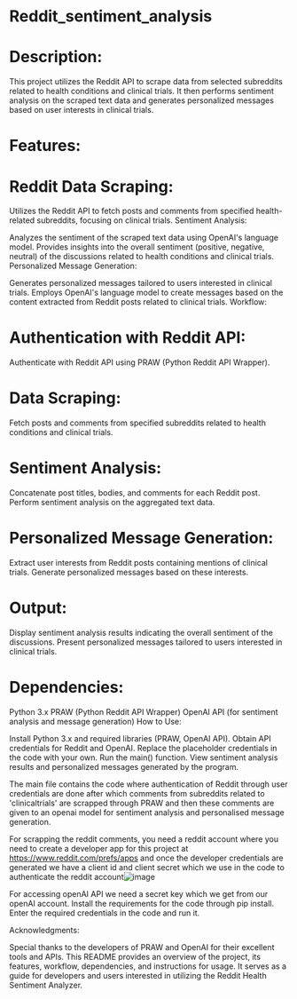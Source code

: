 # Reddit_sentiment_analysis

# Description:
This project utilizes the Reddit API to scrape data from selected subreddits related to health conditions and clinical trials. It then performs sentiment analysis on the scraped text data and generates personalized messages based on user interests in clinical trials.

# Features:

 # Reddit Data Scraping:

Utilizes the Reddit API to fetch posts and comments from specified health-related subreddits, focusing on clinical trials.
Sentiment Analysis:

Analyzes the sentiment of the scraped text data using OpenAI's language model.
Provides insights into the overall sentiment (positive, negative, neutral) of the discussions related to health conditions and clinical trials.
Personalized Message Generation:

Generates personalized messages tailored to users interested in clinical trials.
Employs OpenAI's language model to create messages based on the content extracted from Reddit posts related to clinical trials.
Workflow:

# Authentication with Reddit API:

Authenticate with Reddit API using PRAW (Python Reddit API Wrapper).
# Data Scraping:

Fetch posts and comments from specified subreddits related to health conditions and clinical trials.
# Sentiment Analysis:

Concatenate post titles, bodies, and comments for each Reddit post.
Perform sentiment analysis on the aggregated text data.
# Personalized Message Generation:

Extract user interests from Reddit posts containing mentions of clinical trials.
Generate personalized messages based on these interests.
# Output:

Display sentiment analysis results indicating the overall sentiment of the discussions.
Present personalized messages tailored to users interested in clinical trials.
# Dependencies:

Python 3.x
PRAW (Python Reddit API Wrapper)
OpenAI API (for sentiment analysis and message generation)
How to Use:

Install Python 3.x and required libraries (PRAW, OpenAI API).
Obtain API credentials for Reddit and OpenAI.
Replace the placeholder credentials in the code with your own.
Run the main() function.
View sentiment analysis results and personalized messages generated by the program.




The main file contains the code where authentication of Reddit through user credentials are done after which comments from subreddits related to 'clinicaltrials' are scrapped through PRAW and then these comments are given to an openai model for sentiment analysis and personalised message generation.


For scrapping the reddit comments, you need a reddit account where you need to create a developer app for this project at https://www.reddit.com/prefs/apps and once the developer credentials are generated we have a client id and client secret which we use in the code to authenticate the reddit account![image](https://github.com/KRITI1997/Reddit_sentiment_analysis/assets/46029875/497d9e64-2f41-41ad-b071-7866c0190576)

For accessing openAI API we need a secret key which we get from our openAI account.
Install the requirements for the code through pip install.
Enter the required credentials in the code and run it.


Acknowledgments:

Special thanks to the developers of PRAW and OpenAI for their excellent tools and APIs.
This README provides an overview of the project, its features, workflow, dependencies, and instructions for usage. It serves as a guide for developers and users interested in utilizing the Reddit Health Sentiment Analyzer.

